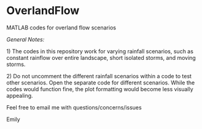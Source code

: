 # OverlandFlow
MATLAB codes for overland flow scenarios

<em>General Notes:</em>
<p>1) The codes in this repository work for varying rainfall scenarios, such as constant rainflow over entire landscape, short isolated storms, and moving storms.
<p>2) Do not uncomment the different rainfall scenarios within a code to test other scenarios. Open the separate code for different scenarios. While the codes would function fine, the plot formatting would become less visually appealing. </p>

<p>Feel free to email me with questions/concerns/issues</p>
<p>Emily</p>
